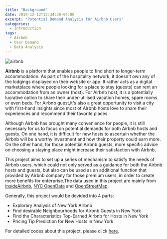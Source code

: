 ```yaml
---
title: "Background"
date: 2019-12-12T15:34:30-04:00
excerpt: "Potential Demand Analysis for Airbnb Users"
categories:
  - Introduction
tags:
  - Airbnb
  - User Demand
  - Data Analysis
---
```

![airbnb](https://raw.githubusercontent.com/liziqun/MUSA620_Final_Project/master/assets/photo/airbnb.png)

**Airbnb** is a platform that enables people to find short to longer-term accommodation. As part of the hospitality network, it doesn't own any of the lodgings displayed on their website or app. It rather acts as a digital marketplace where people looking for a place to stay (guests) can rent an accommodation from an owner (host). For Airbnb host, it is a potentially lucrative option to share their under-utilised vacation homes, spare rooms or even beds. For Airbnb guest,it's also a great opportunity to visit a city with first-hand insights,since most of Airbnb hosts love to share their experiences and recommend their favorite places

Although Airbnb has brought many convenience for people, it is still necessary for us to focus on potential demands for both Airbnb hosts and guests. On one hand,  it is difficult for new hosts to ascertain whether the Airbnb will be a worthy investment and how their property could earn more. On the other hand, for those potential Airbnb guests, more specific advice on choosing a staying place might increase their satisfaction with Airbnb.  

This project aims to set up a series of mechanism to satisfy the needs of Airbnb users, which could not only served as a guidance for both the Airbnb hosts and guests, but also can be used as an additional function that provided by Airbnb company for those premium users, in order to create more benefits for enterprise.The data used in this project are mainly from [InsideAirbnb][InsideAirbnb], [NYC OpenData][NYC OpenData] and [OpenStreetMap][OpenStreetMap].   

Generally, this project would be devided into 4 parts:
-  Explorary Analysis of New York Airbnb
-  Find desirable Neighbourhoods for Airbnb Guests in New York
-  Find the Characteristics Top-Earned Airbnb for Hosts in New York 
-  Pricing Tip Prediction for New Hosts in New York 
   
      
For detailed codes about this project, please click [here][here].
   
[InsideAirbnb]: http://insideairbnb.com/beijing/?neighbourhood=&filterEntireHomes=false&filterHighlyAvailable=false&filterRecentReviews=false&filterMultiListings=false
[NYC OpenData]: https://opendata.cityofnewyork.us/
[OpenStreetMap]: https://www.openstreetmap.org/#map=4/38.01/-95.84
[here]:https://github.com/liziqun/MUSA620_Final_Project
